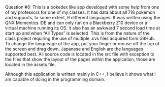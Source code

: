 Question #6: This is a pokedex like app developed with some help from one of my professors for one of my classes. It has data about all 718 pokemon and supports, to some extent, 9 different languages. It was written using the QNX Momentics IDE and can only run on a Blackberry Z10 device or a virtual machine running its OS. It also has an awkward 7 second load time at start up and when “All Types” is selected. This is from the nature of the class project requiring the use of multiple .cvs files acquired form GitHub. To change the langueage of the app, put your finger or mouse off the top of the screen and drag down, Japanese and English are the languages supported best. All source code is located in the src file with exception to the files that show the layout of the pages within the applcation, those are located in the assets file. 

Although this application is written mainly in C++, I believe it shows what I am capable of doing in the programming domain. 

